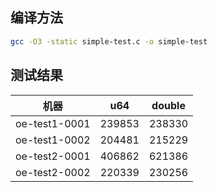 ## 编译方法

```sh
gcc -O3 -static simple-test.c -o simple-test
```

## 测试结果

| 机器          | u64    | double |
| ------------- | ------ | ------ |
| oe-test1-0001 | 239853 | 238330 |
| oe-test1-0002 | 204481 | 215229 |
| oe-test2-0001 | 406862 | 621386 |
| oe-test2-0002 | 220339 | 230256 |

